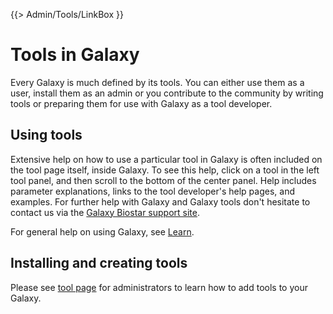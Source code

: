 {{> Admin/Tools/LinkBox }}
# Tools in Galaxy

Every Galaxy is much defined by its tools. You can either use them as a user, install them as an admin or you contribute to the community by writing tools or preparing them for use with Galaxy as a tool developer.

## Using tools

Extensive help on how to use a particular tool in Galaxy is often included on the tool page itself, inside Galaxy.  To see this help, click on a tool in the left tool panel, and then scroll to the bottom of the center panel.  Help includes parameter explanations, links to the tool developer's help pages, and examples. For further help with Galaxy and Galaxy tools don't hesitate to contact us via the [Galaxy Biostar support site](/src/support/Biostar/index.md).

For general help on using Galaxy, see [Learn](/src/Learn/index.md).

## Installing and creating tools

Please see [tool page](/src/Admin/Tools/index.md) for administrators to learn how to add tools to your Galaxy.
